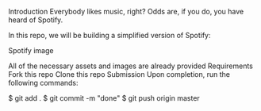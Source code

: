 Introduction
Everybody likes music, right? Odds are, if you do, you have heard of Spotify.

In this repo, we will be building a simplified version of Spotify:

Spotify image


All of the necessary assets and images are already provided
Requirements
Fork this repo
Clone this repo
Submission
Upon completion, run the following commands:

$ git add .
$ git commit -m "done"
$ git push origin master
